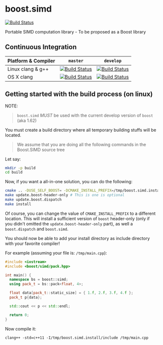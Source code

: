 # boost.simd

[![Build Status](https://travis-ci.org/NumScale/boost.simd.svg)](https://travis-ci.org/NumScale/boost.simd)

Portable SIMD computation library - To be proposed as a Boost library

## Continuous Integration

| Platform & Compiler | `master`| `develop`|
|---------------------|---------|----------|
| Linux clang & g++   | [![Build Status](https://travis-ci.org/NumScale/boost.simd.png?branch=master)](https://travis-ci.org/NumScale/boost.simd) | [![Build Status](https://travis-ci.org/NumScale/boost.simd.png?branch=develop)](https://travis-ci.org/NumScale/boost.simd) |
| OS X   clang    | [![Build Status](https://travis-ci.org/NumScale/boost.simd.png?branch=master)](https://travis-ci.org/NumScale/boost.simd) | [![Build Status](https://travis-ci.org/NumScale/boost.simd.png?branch=develop)](https://travis-ci.org/NumScale/boost.simd) |

## Getting started with the build process (on linux)

NOTE:
> `boost.simd` *MUST* be used with the current develop version of `boost` (aka 1.62)

You must create a build directory where all temporary building stuffs will be located.

> We assume that you are doing all the following commands in the Boost.SIMD source tree

Let say:
```bash
mkdir -p build
cd build
```

Now, if you want a all-in-one solution, you can do the following:
```bash
cmake .. -DUSE_SELF_BOOST= -DCMAKE_INSTALL_PREFIX=/tmp/boost.simd.install
make update.boost-header-only # This is one is optional
make update.boost.dispatch
make install
```

Of course, you can change the value of `CMAKE_INSTALL_PREFIX` to a different location.
This will install a sufficient version of `boost` header-only (only if you didn't omitted the `update.boost-header-only` part),
as well a `boost.dispatch` and `boost.simd`.

You should now be able to add your install directory as include directory with your favorite compiler!

For example (assuming your file is: `/tmp/main.cpp`):
```cpp
#include <iostream>
#include <boost/simd/pack.hpp>

int main() {
  namespace bs = boost::simd;
  using pack_t = bs::pack<float, 4>;

  float data[pack_t::static_size] = { 1.f, 2.f, 3.f, 4.f };
  pack_t p{data};

  std::cout << p << std::endl;

  return 0;
}
```

Now compile it:
```
clang++ -std=c++11 -I/tmp/boost.simd.install/include /tmp/main.cpp
```
